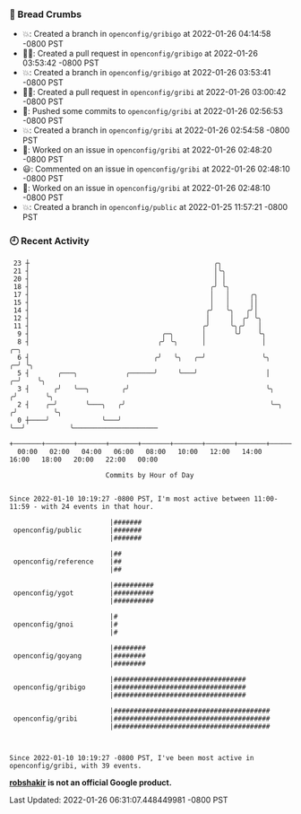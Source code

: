 ### 🍞 Bread Crumbs

 * 💥: Created a branch in `openconfig/gribigo` at 2022-01-26 04:14:58 -0800 PST
 * ✍🏼: Created a pull request in `openconfig/gribigo` at 2022-01-26 03:53:42 -0800 PST
 * 💥: Created a branch in `openconfig/gribigo` at 2022-01-26 03:53:41 -0800 PST
 * ✍🏼: Created a pull request in `openconfig/gribi` at 2022-01-26 03:00:42 -0800 PST
 * 🚢: Pushed some commits to `openconfig/gribi` at 2022-01-26 02:56:53 -0800 PST
 * 💥: Created a branch in `openconfig/gribi` at 2022-01-26 02:54:58 -0800 PST
 * 👀: Worked on an issue in `openconfig/gribi` at 2022-01-26 02:48:20 -0800 PST
 * 😃: Commented on an issue in `openconfig/gribi` at 2022-01-26 02:48:10 -0800 PST
 * 👀: Worked on an issue in `openconfig/gribi` at 2022-01-26 02:48:10 -0800 PST
 * 💥: Created a branch in `openconfig/public` at 2022-01-25 11:57:21 -0800 PST

### 🕘 Recent Activity
```
 23 ┼                                              ╭╮
 21 ┤                                              │╰╮
 20 ┤                                              │ │
 18 ┤                                             ╭╯ ╰╮
 17 ┤                                             │   │     ╭╮
 15 ┤                                             │   │     ││
 14 ┤                                            ╭╯   ╰╮   ╭╯│
 12 ┤                                            │     │  ╭╯ ╰╮
 11 ┤                                           ╭╯     ╰╮╭╯   │
  9 ┤                                 ╭─╮       │       ╰╯    ╰╮
  8 ┤                                ╭╯ ╰╮      │              │            ╭─╮
  6 ┤                               ╭╯   ╰╮   ╭─╯              ╰╮         ╭─╯ ╰╮
  5 ┤       ╭───╮            ╭──────╯     ╰───╯                 │       ╭─╯    ╰╮
  3 ┤      ╭╯   ╰──╮        ╭╯                                  ╰╮     ╭╯       ╰╮
  2 ┤    ╭─╯       ╰───╮   ╭╯                                    ╰─╮  ╭╯         ╰╮
  0 ┼────╯             ╰───╯                                       ╰──╯           ╰─────────────────────
    +───────+───────+───────+───────+───────+───────+───────+───────+───────+───────+───────+───────+────
  00:00   02:00   04:00   06:00   08:00   10:00   12:00   14:00   16:00   18:00   20:00   22:00   00:00   

						Commits by Hour of Day


Since 2022-01-10 10:19:27 -0800 PST, I'm most active between 11:00-11:59 - with 24 events in that hour.

```



```
                         |#######
 openconfig/public       |#######
                         |#######

                         |##
 openconfig/reference    |##
                         |##

                         |##########
 openconfig/ygot         |##########
                         |##########

                         |#
 openconfig/gnoi         |#
                         |#

                         |########
 openconfig/goyang       |########
                         |########

                         |#################################
 openconfig/gribigo      |#################################
                         |#################################

                         |#######################################
 openconfig/gribi        |#######################################
                         |#######################################



Since 2022-01-10 10:19:27 -0800 PST, I've been most active in openconfig/gribi, with 39 events.

```
**[robshakir](mailto:robjs@google.com) is not an official Google product.**  


Last Updated: 2022-01-26 06:31:07.448449981 -0800 PST
